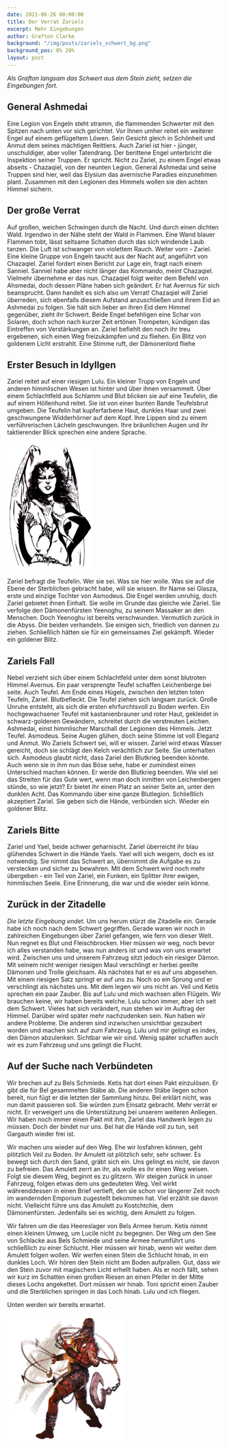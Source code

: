 ```yaml
---
date: 2021-06-26 00:00:00
title: Der Verrat Zariels
excerpt: Mehr Eingebungen
author: Grafton Clarke
background: "/img/posts/zariels_schwert_bg.png"
background_pos: 0% 20%
layout: post
---
```


*Als Grafton langsam das Schwert aus dem Stein zieht, setzen die Eingebungen
fort.*

## General Ashmedai

Eine Legion von Engeln steht stramm, die flammenden Schwerter mit den Spitzen
nach unten vor sich gerichtet. Vor ihnen umher reitet ein weiterer Engel auf
einem geflügeltem Löwen. Sein Gesicht gleich in Schönheit und Anmut dem seines
mächtigen Reittiers. Auch Zariel ist hier - jünger, unschuldiger, aber voller
Tatendrang. Der berittene Engel unterbricht die Inspektion seiner Truppen. Er
spricht. Nicht zu Zariel, zu einem Engel etwas abseits - Chazaqiel, von der
neunten Legion. General Ashmedai und seine Truppen sind hier, weil das Elysium
das avernische Paradies einzunehmen plant. Zusammen mit den Legionen des
Himmels wollen sie den achten Himmel sichern.

## Der große Verrat

Auf großen, weichen Schwingen durch die Nacht. Und durch einen dichten Wald.
Irgendwo in der Nähe steht der Wald in Flammen. Eine Wand blauer Flammen tobt,
lässt seltsame Schatten durch das sich windende Laub tanzen. Die Luft ist
schwanger von violettem Rauch. Weiter vorn - Zariel. Eine kleine Gruppe von
Engeln taucht aus der Nacht auf, angeführt von Chazaqiel. Zariel fordert einen
Bericht zur Lage ein, fragt nach einem Sanniel. Sanniel habe aber nicht länger
das Kommando, meint Chazaqiel. Vielmehr übernehme er das nun. Chazaqiel folgt
weiter dem Befehl von Ahsmedai, doch dessen Pläne haben sich geändert. Er hat
Avernus für sich beansprucht. Dann handelt es sich also um Verrat! Chazaqiel
will Zariel überreden, sich ebenfalls diesem Aufstand anzuschließen und ihrem
Eid an Ashmedai zu folgen. Sie hält sich lieber an ihren Eid dem Himmel
gegenüber, zieht ihr Schwert. Beide Engel befehligen eine Schar von Solaren,
doch schon nach kurzer Zeit ertönen Trompeten, kündigen das Eintreffen von
Verstärkungen an. Zariel befiehlt den noch ihr treu ergebenen, sich einen Weg
freizukämpfen und zu fliehen. Ein Blitz von goldenem Licht erstrahlt. Eine
Stimme ruft, der Dämonenlord fliehe

## Erster Besuch in Idyllgen

Zariel reitet auf einer riesigen Lulu. Ein kleiner Trupp von Engeln und anderen
himmlischen Wesen ist hinter und über ihnen versammelt. Über einem Schlachtfeld
aus Schlamm und Blut blicken sie auf eine Teufelin, die auf einem Höllenhund
reitet. Sie ist von einer bunten Bande Teufelsbrut umgeben. Die Teufelin hat
kupferfarbene Haut, dunkles Haar und zwei geschwungene Widderhörner auf dem
Kopf. Ihre Lippen sind zu einem verführerischen Lächeln geschwungen. Ihre
bräunlichen Augen und ihr taktierender Blick sprechen eine andere Sprache.

![Glasya](/img/posts/glasya.png)

Zariel befragt die Teufelin. Wer sie sei. Was sie hier wolle. Was sie auf die
Ebene der Sterblichen gebracht habe, will sie wissen. Ihr Name sei Glasza,
erste und einzige Tochter von Asmodeus. Die Engel werden unruhig, doch Zariel
gebietet ihnen Einhalt. Sie wolle im Grunde das gleiche wie Zariel. Sie
verfolge den Dämonenfürsten Yeenoghu, zu seinem Massaker an den Menschen. Doch
Yeenoghu ist bereits verschwunden. Vermutlich zurück in die Abyss. Die beiden
verhandeln. Sie einigen sich, friedlich von dannen zu ziehen. Schließlich
hätten sie für ein gemeinsames Ziel gekämpft. Wieder ein goldener Blitz.

## Zariels Fall

Nebel verzieht sich über einem Schlachtfeld unter dem sonst blutroten Himmel
Avernus. Ein paar versprengte Teufel schaffen Leichenberge bei seite. Auch
Teufel. Am Ende eines Hügels, zwischen den letzten toten Teufeln, Zariel.
Blutbefleckt. Die Teufel ziehen sich langsam zurück. Große Unruhe entsteht, als
sich die ersten ehrfurchtsvoll zu Boden werfen. Ein hochgewachsener Teufel mit
kastanienbrauner und roter Haut, gekleidet in schwarz-goldenen Gewändern,
schreitet durch die verstreuten Leichen. Ashmedai, einst himmlischer Marschall
der Legionen des Himmels. Jetzt Teufel. Asmodeus. Seine Augen glühen, doch
seine Stimme ist voll Eleganz und Anmut. Wo Zariels Schwert sei, will er
wissen. Zariel wird etwas Wasser gereicht, doch sie schlägt den Kelch
verächtlich zur Seite. Sie unterhalten sich. Asmodeus glaubt nicht, dass Zariel
den Blutkrieg beenden könnte. Auch wenn sie in ihm nun das Böse sehe, habe er
zumindest einen Unterschied machen können. Er werde den Blutkrieg beenden. Wie
viel sei das Streiten für das Gute wert, wenn man doch inmitten von
Leichenbergen stünde, so wie jetzt? Er bietet ihr einen Platz an seiner Seite
an, unter den dunklen Acht. Das Kommando über eine ganze Blutlegion.
Schließlich akzeptiert Zariel. Sie geben sich die Hände, verbünden sich. Wieder
ein goldener Blitz.

## Zariels Bitte

Zariel und Yael, beide schwer geharnischt. Zariel überreicht ihr blau glühendes
Schwert in die Hände Yaels. Yael will sich weigern, doch es ist notwendig. Sie
nimmt das Schwert an, übernimmt die Aufgabe es zu verstecken und sicher zu
bewahren. Mit dem Schwert wird noch mehr übergeben - ein Teil von Zariel, ein
Funken, ein Splitter ihrer ewigen, himmlischen Seele. Eine Erinnerung, die war
und die wieder sein könne.


## Zurück in der Zitadelle

*Die letzte Eingebung endet*. Um uns herum stürzt die Zitadelle ein. Gerade
habe ich noch nach dem Schwert gegriffen. Gerade waren wir noch in zahlreichen
Eingebungen über Zariel gefangen, wie fern von dieser Welt. Nun regnet es Blut
und Fleischbrocken. Hier müssen wir weg, noch bevor ich alles verstanden habe,
was nun anders ist und was von uns erwartet wird. Zwischen uns und unserem
Fahrzeug sitzt jedoch ein riesiger Dämon. Mit seinem nicht weniger riesigen
Maul verschlingt er herbei geeilte Dämonen und Trolle gleichsam. Als nächstes
hat er es auf uns abgesehen. Mit einem riesigen Satz springt er auf uns zu.
Noch so ein Sprung und er verschlingt als nächstes uns. Mit dem legen wir uns
nicht an. Veil und Ketis sprechen ein paar Zauber. Bis auf Lulu und mich
wachsen allen Flügeln. Wir brauchen keine, wir haben bereits welche. Lulu schon
immer, aber ich seit dem Schwert. Vieles hat sich verändert, nun stehen wir im
Auftrag der Himmel. Darüber wird später mehr nachzudenken sein. Nun haben wir
andere Probleme. Die anderen sind inzwischen unsichtbar gezaubert worden und
machen sich auf zum Fahrzeug. Lulu und mir gelingt es indes, den Dämon
abzulenken. Sichtbar wie wir sind. Wenig später schaffen auch wir es zum
Fahrzeug und uns gelingt die Flucht.

## Auf der Suche nach Verbündeten

Wir brechen auf zu Bels Schmiede. Ketis hat dort einen Pakt einzulösen. Er gibt
die für Bel gesammelten Stäbe ab. Die anderen Stäbe liegen schon bereit, nun
fügt er die letzten der Sammlung hinzu. Bel erklärt nicht, was nun damit
passieren soll. Sie würden zum Einsatz gebracht. Mehr verrät er nicht. Er
verweigert uns die Unterstützung bei unserem weiteren Anliegen. Wir haben noch
immer einen Pakt mit ihm, Zariel das Handwerk legen zu müssen. Doch der bindet
nur uns. Bel hat die Hände voll zu tun, seit Gargauth wieder frei ist.

Wir machen uns wieder auf den Weg. Ehe wir losfahren können, geht plötzlich
Veil zu Boden. Ihr Amulett ist plötzlich sehr, sehr schwer. Es bewegt sich durch
den Sand, gräbt sich ein. Uns gelingt es nicht, sie davon zu befreien. Das
Amulett zerrt an ihr, als wolle es ihr einen Weg weisen. Folgt sie diesem Weg,
beginnt es zu glitzern. Wir steigen zurück in unser Fahrzeug, folgen etwas dem
uns gedeuteten Weg. Veil wirkt währenddessen in einen Brief vertieft, den sie
schon vor längerer Zeit noch im wandernden Emporium zugestellt bekommen
hat. Viel erzählt sie davon nicht. Vielleicht führe uns das Amulett zu
Kostchtchie, dem Dämonenfürsten. Jedenfalls sei es wichtig, dem Amulett zu
folgen.

Wir fahren um die das Heereslager von Bels Armee herum. Ketis nimmt einen
kleinen Umweg, um Lucile nicht zu begegnen. Der Weg um den See von Schlacke aus
Bels Schmiede und seine Armee herumführt uns schließlich zu einer Schlucht.
Hier müssen wir hinab, wenn wir weiter dem Amulett folgen wollen. Wir werfen
einen Stein die Schlucht hinab, in ein dunkles Loch. Wir hören den Stein nicht
am Boden aufprallen. Gut, dass wir den Stein zuvor mit magischem Licht erhellt
haben. Als er noch fällt, sehen wir kurz im Schatten einen großen Riesen an
einen Pfeiler in der Mitte dieses Lochs angekettet. Dort müssen wir hinab. Toni
spricht einen Zauber und die Sterblichen springen in das Loch hinab. Lulu und
ich fliegen.

Unten werden wir bereits erwartet.

![Kettenteufel](/img/posts/chain_devil.png)
